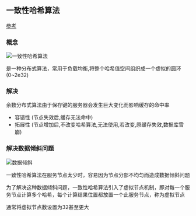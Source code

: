## 一致性哈希算法

[参考](https://www.cnblogs.com/lpfuture/p/5796398.html)

### 概念

![一致性哈希算法](https://images2015.cnblogs.com/blog/498077/201608/498077-20160822172408386-366341651.png)

是一种分布式算法，常用于负载均衡,将整个哈希值空间组织成一个虚拟的圆环(0~2e32)

### 解决

余数分布式算法由于保存键的服务器会发生巨大变化而影响缓存的命中率


- 容错性 (节点失效后,缓存无法命中)
- 拓展性 (节点增加后,不改变哈希算法,无法使用,若改变,原缓存失效,数据库雪崩)

### 解决数据倾斜问题

![数据倾斜](https://images2015.cnblogs.com/blog/498077/201608/498077-20160822172943917-133540408.png)


一致性哈希算法在服务节点太少时，容易因为节点分部不均匀而造成数据倾斜问题

为了解决这种数据倾斜问题，一致性哈希算法引入了虚拟节点机制，即对每一个服务节点计算多个哈希，每个计算结果位置都放置一个此服务节点，称为虚拟节点

通常将虚拟节点数设置为32甚至更大


